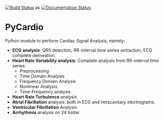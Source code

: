 [![Build Status](https://travis-ci.org/javierfm27/PyCardio.svg?branch=master)](https://travis-ci.org/javierfm27/PyCardio)
as
[![Documentation Status](https://readthedocs.org/projects/pycardio/badge/?version=latest)](https://pycardio.readthedocs.io/en/latest/?badge=latest)
# PyCardio
Python module to perform Cardiac Signal Analysis, namely:
  * **ECG analysis**: QRS detection, RR-interval time series extraction, ECG complete delineation
  * **Heart Rate Variability analysis**: Complete analysis from RR-interval time series:
    * Preprocessing
    * Time Domain Analysis
    * Frequency Domain Analysis
    * Nonlinear Analysis
    * Time-Frequency analysis
  * **Heart Rate Turbulence** analysis
  * **Atrial Fibrillation** analysis: both in ECG and intracavitary electrograms.
  * **Ventricular Fibrillation** Analysis
  * **Arrhythmia** analysis on 24 holter
